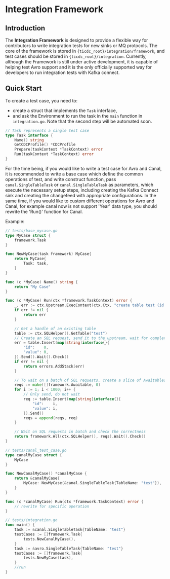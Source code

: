 # Integration Framework

## Introduction
The **Integration Framework** is designed to provide a flexible way for contributors to write integration tests for new sinks or MQ protocols. The core of the framework is stored in `{ticdc_root}/integration/framework`, and test cases should be stored in `{ticdc_root}/integration`. Currently, although the Framework is still under active development, it is capable of helping test Avro support and it is the only officially supported way for developers to run integration tests with Kafka connect.

## Quick Start
To create a test case, you need to:
- create a struct that implements the `Task` interface,
- and ask the Environment to run the task in the `main` function in `integration.go`.
Note that the second step will be automated soon.

```go
// Task represents a single test case
type Task interface {
	Name() string
	GetCDCProfile() *CDCProfile
	Prepare(taskContext *TaskContext) error
	Run(taskContext *TaskContext) error
}
```
For the time being, if you would like to write a test case for Avro and Canal, it is recommended to write a base case which define the common operations of test, and write construct function, pass `canal.SingleTableTask` or `canal.SingleTableTask` as parameters, which execute the necessary setup steps, including creating the Kafka Connect sink and creating the changefeed with appropriate configurations. In the same time, if you would like to custom different operations for Avro and Canal, for example canal now is not support 'Year' data type, you should rewrite the 'Run()' function for Canal.


Example:
```go
// tests/base_mycase.go
type MyCase struct {
	framework.Task
}

func NewMyCase(task framework) MyCase{
	return MyCase{
        Task: task,  
    }   
}

func (c *MyCase) Name() string {
	return "My Case"
}

func (c *MyCase) Run(ctx *framework.TaskContext) error {
	_, err := ctx.Upstream.ExecContext(ctx.Ctx, "create table test (id int primary key, value int)")
	if err != nil {
		return err
	}

	// Get a handle of an existing table
	table := ctx.SQLHelper().GetTable("test")
	// Create an SQL request, send it to the upstream, wait for completion and check the correctness of replication
	err = table.Insert(map[string]interface{}{
		"id":    0,
		"value": 0,
	}).Send().Wait().Check()
	if err != nil {
		return errors.AddStack(err)
	}

	// To wait on a batch of SQL requests, create a slice of Awaitables
	reqs := make([]framework.Awaitable, 0)
	for i := 1; i < 1000; i++ {
		// Only send, do not wait
		req := table.Insert(map[string]interface{}{
			"id":    i,
			"value": i,
		}).Send()
		reqs = append(reqs, req)
	}

	// Wait on SQL requests in batch and check the correctness
	return framework.All(ctx.SQLHelper(), reqs).Wait().Check()
}

// tests/canal_test_case.go
type canalMyCase struct {
	MyCase
}

func NewCanalMyCase() *canalMyCase {
	return &canalMyCase{
		MyCase: NewMyCase(&canal.SingleTableTask{TableName: "test"}),
	}
}

func (c *canalMyCase) Run(ctx *framework.TaskContext) error {
    // rewrite for specific operation
}

// tests/integration.go
func main() {
    task := &canal.SingleTableTask{TableName: "test"}
    testCases := []framework.Task{
        tests.NewCanalMyCase(),
    }
    task := &avro.SingleTableTask{TableName: "test"}
    testCases := []framework.Task{
        tests.NewMyCase(task),
    }
    //run
}
```
